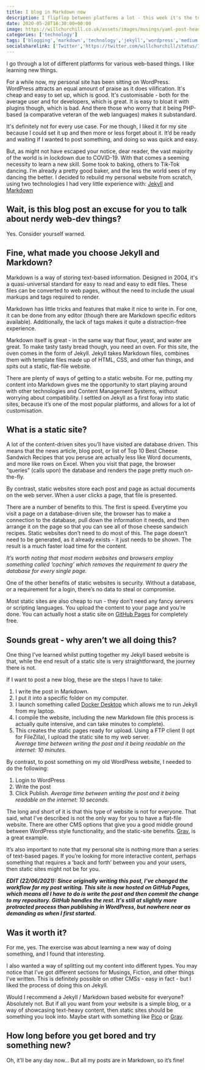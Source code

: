 ```yaml
---
title: I blog in Markdown now
description: I flipflop between platforms a lot - this week it's the turn of Jekyll and Markdown
date: 2020-05-28T16:30:00+00:00
image: https://willchurchill.co.uk/assets/images/musings/yaml-post-header.PNG
categories: ['technology']
tags: ['blogging','markdown','technology','jekyll','wordpress','medium']
socialsharelink: ['Twitter','https://twitter.com/willchurchill/status/1266054546410942472']
---
```

I go through a lot of different platforms for various web-based things. I like learning new things.

For a while now, my personal site has been sitting on WordPress. WordPress attracts an equal amount of praise as it does vilification. It's cheap and easy to set up, which is good. It's customisable - both for the average user and for developers, which is great. It is easy to bloat it with plugins though, which is bad. And there those who worry that it being PHP-based (a comparative veteran of the web languages) makes it substandard.

It's definitely not for every use case. For me though, I liked it for my site because I could set it up and then more or less forget about it. It’d be ready and waiting if I wanted to post something, and doing so was quick and easy.

But, as might not have escaped your notice, dear reader, the vast majority of the world is in lockdown due to COVID-19. With that comes a seeming necessity to learn a new skill. Some took to baking, others to Tik-Tok dancing. I’m already a pretty good baker, and the less the world sees of my dancing the better. I decided to rebuild my personal website from scratch, using two technologies I had very little experience with: [Jekyll](https://jekyllrb.com/) and [Markdown](https://guides.github.com/features/mastering-markdown/)

## Wait, is this blog post an excuse for you to talk about nerdy web-dev things?
Yes. Consider yourself warned.

## Fine, what made you choose Jekyll and Markdown?
Markdown is a way of storing text-based information. Designed in 2004, it's a quasi-universal standard for easy to read and easy to edit files. These files can be converted to web pages, without the need to include the usual markups and tags required to render.

Markdown has little tricks and features that make it nice to write in. For one, it can be done from any editor (though there are Markdown specific editors available). Additionally, the lack of tags makes it quite a distraction-free experience.

Markdown itself is great - in the same way that flour, yeast, and water are great. To make tasty tasty bread though, you need an oven. For this site, the oven comes in the form of Jekyll. Jekyll takes Markdown files, combines them with template files made up of HTML, CSS, and other fun things, and spits out a static, flat-file website.

There are plenty of ways of getting to a static website. For me, putting my content into Markdown gives me the opportunity to start playing around with other technologies and Content Management Systems, without worrying about compatibility. I settled on Jekyll as a first foray into static sites, because it’s one of the most popular platforms, and allows for a lot of customisation.

## What is a static site?
A lot of the content-driven sites you’ll have visited are database driven. This means that the news article, blog post, or list of Top 10 Best Cheese Sandwich Recipes that you peruse are actually less like Word documents, and more like rows on Excel. When you visit that page, the browser “queries” (calls upon) the database and renders the page pretty much on-the-fly.

By contrast, static websites store each post and page as actual documents on the web server. When a user clicks a page, that file is presented. 

There are a number of benefits to this. The first is speed. Everytime you visit a page on a database-driven site, the browser has to make a connection to the database, pull down the information it needs, and then arrange it on the page so that you can see all of those cheese sandwich recipes. Static websites don’t need to do most of this. The page doesn’t need to be generated, as it already exists - it just needs to be shown. The result is a much faster load time for the content.

*It’s worth noting that most modern websites and browsers employ something called ‘caching’ which removes the requirement to query the database for every single page.*

One of the other benefits of static websites is security. Without a database, or a requirement for a login, there’s no data to steal or compromise.

Most static sites are also cheap to run - they don’t need any fancy servers or scripting languages. You upload the content to your page and you’re done. You can actually host a static site on [GitHub Pages](https://help.github.com/en/github/working-with-github-pages/about-github-pages) for completely free.

## Sounds great - why aren’t we all doing this?
One thing I’ve learned whilst putting together my Jekyll based website is that, while the end result of a static site is very straightforward, the journey there is not.

If I want to post a new blog, these are the steps I have to take:
1. I write the post in Markdown.
2. I put it into a specific folder on my computer.
3. I launch something called [Docker Desktop](https://www.docker.com/) which allows me to run Jekyll from my laptop.
4. I compile the website, including the new Markdown file (this process is actually quite intensive, and can take minutes to complete).
5. This creates the static pages ready for upload. Using a FTP client (I opt for FileZilla), I upload the static site to my web server.  
*Average time between writing the post and it being readable on the internet: 10 minutes.*

By contrast, to post something on my old WordPress website, I needed to do the following:
1. Login to WordPress
2. Write the post
3. Click Publish. 
*Average time between writing the post and it being readable on the internet: 10 seconds.*

The long and short of it is that this type of website is not for everyone. That said, what I’ve described is not the only way for you to have a flat-file website. There are other CMS options that give you a good middle ground between WordPress style functionality, and the static-site benefits. [Grav](https://getgrav.org/), is a great example.

It’s also important to note that my personal site is nothing more than a series of text-based pages. If you’re looking for more interactive content, perhaps something that requires a ‘back and forth’ between you and your users, then static sites might not be for you.  

***EDIT (22/06/2021): Since originally writing this post, I've changed the workflow for my post writing. This site is now hosted on GitHub Pages, which means all I have to do is write the post and then commit the change to my repository. GitHub handles the rest. It's still at slightly more protracted process than publishing in WordPress, but nowhere near as demanding as when I first started.***

## Was it worth it?
For me, yes. The exercise was about learning a new way of doing something, and I found that interesting. 

I also wanted a way of splitting out my content into different types. You may notice that I’ve got different sections for Musings, Fiction, and other things I’ve written. This is definitely possible on other CMSs - easy in fact - but I liked the process of doing this on Jekyll.

Would I recommend a Jekyll / Markdown based website for everyone? Absolutely not. But if all you want from your website is a simple blog, or a way of showcasing text-heavy content, then static sites should be something you look into. Maybe start with something like [Pico](http://picocms.org/) or [Grav](https://getgrav.org/).

## How long before you get bored and try something new?
Oh, it’ll be any day now… But all my posts are in Markdown, so it’s fine!
